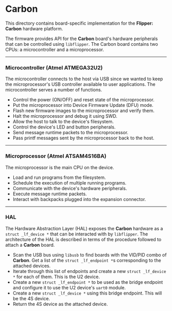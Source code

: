 # Carbon

This directory contains board-specific implementation for the **Flipper: Carbon** hardware platform.

The firmware provides API for the **Carbon** board's hardware peripherals that can be controlled using `libflipper`. The Carbon board contains two CPUs: a microcontroller and a microprocessor.

---

### Microcontroller (Atmel ATMEGA32U2)

The microcontroller connects to the host via USB since we wanted to keep the microprocessor's USB controller available to user applications. The microcontroller serves a number of functions.

- Control the power (ON/OFF) and reset state of the microprocessor.
- Put the microprocessor into Device Firmware Update (DFU) mode.
- Flash new firmware images to the microprocessor and verify them.
- Halt the microprocessor and debug it using SWD.
- Allow the host to talk to the device's filesystem.
- Control the device's LED and button peripherals.
- Send message runtime packets to the microprocessor.
- Pass printf messages sent by the microprocessor back to the host.

---

### Microprocessor (Atmel ATSAM4S16BA)

The microprocessor is the main CPU on the device.

- Load and run programs from the filesystem.
- Schedule the execution of multiple running programs.
- Communicate with the device's hardware peripherals.
- Execute message runtime packets.
- Interact with backpacks plugged into the expansion connector.

---

### HAL

The Hardware Abstraction Layer (HAL) exposes the **Carbon** hardware as a `struct _lf_device *` that can be interacted with by `libflipper`. The architecture of the HAL is described in terms of the procedure followed to attach a **Carbon** board.

- Scan the USB bus using `libusb` to find boards with the VID/PID combo of **Carbon**. Get a list of the `struct _lf_endpoint *`s corresponding to the attached devices.
- Iterate through this list of endpoints and create a new `struct _lf_device *` for each of them. This is the U2 device.
- Create a new `struct _lf_endpoint *` to be used as the bridge endpoint and configure it to use the U2 device's `uart0` module.
- Create a new `struct _lf_device *` using this bridge endpoint. This will be the 4S device.
- Return the 4S device as the attached device.
